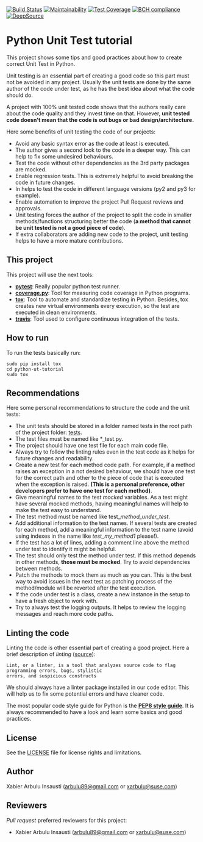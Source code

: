 [![Build Status](https://travis-ci.org/arbulu89/python-ut-tutorial.svg?branch=master)](https://travis-ci.org/arbulu89/python-ut-tutorial)
[![Maintainability](https://api.codeclimate.com/v1/badges/ec92d2849689b3cf8954/maintainability)](https://codeclimate.com/github/arbulu89/python-ut-tutorial/maintainability)
[![Test Coverage](https://api.codeclimate.com/v1/badges/ec92d2849689b3cf8954/test_coverage)](https://codeclimate.com/github/arbulu89/python-ut-tutorial/test_coverage)
[![BCH compliance](https://bettercodehub.com/edge/badge/sergialonsoalpha/python-ut-tutorial?branch=master)](https://bettercodehub.com/)
[![DeepSource](https://static.deepsource.io/deepsource-badge-light-mini.svg)](https://deepsource.io/gh/sergialonsoalpha/python-ut-tutorial/?ref=repository-badge)

# Python Unit Test tutorial

This project shows some tips and good practices about how to create correct Unit Test in Python.

Unit testing is an essential part of creating a good code so this part must not be avoided in any project.
Usually the unit tests are done by the same author of the code under test, as he has the best idea
about what the code should do.

A project with 100% unit tested code shows that the authors really care about the code quality and
they invest time on that. However, **unit tested code doesn't mean that the code is out bugs or bad
design/architecture.**

Here some benefits of unit testing the code of our projects:

- Avoid any basic syntax error as the code at least is executed.
- The author gives a second look to the code in a deeper way. This can help to fix some undesired
behaviours.
- Test the code without other dependencies as the 3rd party packages are mocked.
- Enable regression tests. This is extremely helpful to avoid breaking the code in future changes.
- In helps to test the code in different language versions (py2 and py3 for example).
- Enable automation to improve the project Pull Request reviews and approvals.
- Unit testing forces the author of the project to split the code in smaller methods/functions
structuring better the code (**a method that cannot be unit tested is not a good piece of code**).
- If extra collaborators are adding new code to the project, unit testing helps to have a more
mature contributions.

## This project

This project will use the next tools:
- **[pytest](https://docs.pytest.org/en/latest/)**: Really popular python test runner.
- **[coverage.py](https://coverage.readthedocs.io/en/v4.5.x/)**: Tool for measuring code coverage in Python programs.
- **[tox](https://tox.readthedocs.io/en/latest/)**: Tool to automate and standardize testing in Python.
Besides, tox creates new virtual environments every execution, so the test are executed in clean environments.
- **[travis](https://travis-ci.org/)**: Tool used to configure continuous integration of the tests.

## How to run

To run the tests basically run:

```
sudo pip install tox
cd python-ut-tutorial
sudo tox
```

## Recommendations

Here some personal recommendations to structure the code and the unit tests:

- The unit tests should be stored in a folder named tests in the root path of the project folder:
[tests](./tests).
- The test files must be named like *_test.py.
- The project should have one test file for each main code file.
- Always try to follow the linting rules even in the test code as it helps for future changes and
readability.
- Create a new test for each method code path. For example, if a method raises an exception in a not desired
behaviour, we should have one test for the correct path and other to the piece of code that is executed
when the exception is raised. **(This is a personal preference, other developers prefer to have one
test for each method)**.
- Give meaningful names to the test *mocked* variables. As a test might have several mocked methods,
having meaningful names will help to make the test easy to understand.
- The test method must be named like test_*method_under_test*.
- Add additional information to the test names. If several tests are created for each method, add a
meaningful information to the test name (avoid using indexes in the name like *test_my_method1* please!).
- If the test has a lot of lines, adding a comment line above the method under test to identify it might
be helpful.
- The test should only test the method under test. If this method depends in other methods, **those
must be mocked**. Try to avoid dependencies between methods.
- Patch the methods to mock them as much as you can. This is the best way to avoid issues in the next
test as patching process of the method/module will be reverted after the test execution.
- If the code under test is a class, create a new instance in the setup to have a fresh object to
work with.
- Try to always test the logging outputs. It helps to review the logging messages and reach more
code paths.

## Linting the code

Linting the code is other essential part of creating a good project. Here a brief description of *linting*
([source](https://en.wikipedia.org/wiki/Lint_%28software%29)):

```
Lint, or a linter, is a tool that analyzes source code to flag programming errors, bugs, stylistic
errors, and suspicious constructs
```

We should always have a linter package installed in our code editor. This will help us to fix
some potential errors and have cleaner code.

The most popular code style guide for Python is the **[PEP8 style guide](https://www.python.org/dev/peps/pep-0008/)**.
It is always recommended to have a look and learn some basics and good practices.

## License

See the [LICENSE](LICENSE) file for license rights and limitations.

## Author

Xabier Arbulu Insausti (arbulu89@gmail.com or xarbulu@suse.com)

## Reviewers

*Pull request* preferred reviewers for this project:
- Xabier Arbulu Insausti (arbulu89@gmail.com or xarbulu@suse.com)
